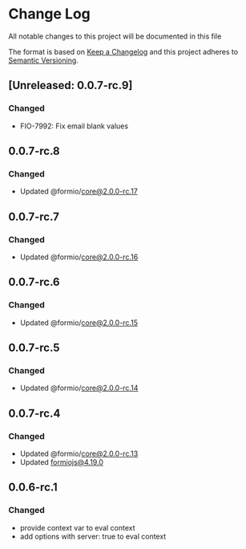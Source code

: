 # Change Log

All notable changes to this project will be documented in this file

The format is based on [Keep a Changelog](http://keepachangelog.com/)
and this project adheres to [Semantic Versioning](http://semver.org/).

## [Unreleased: 0.0.7-rc.9]
### Changed
 - FIO-7992: Fix email blank values
   
## 0.0.7-rc.8
### Changed
-   Updated @formio/core@2.0.0-rc.17

## 0.0.7-rc.7

### Changed

-   Updated @formio/core@2.0.0-rc.16

## 0.0.7-rc.6

### Changed

-   Updated @formio/core@2.0.0-rc.15

## 0.0.7-rc.5

### Changed

-   Updated @formio/core@2.0.0-rc.14

## 0.0.7-rc.4

### Changed

-   Updated @formio/core@2.0.0-rc.13
-   Updated formiojs@4.19.0

## 0.0.6-rc.1

### Changed

-   provide context var to eval context
-   add options with server: true to eval context
